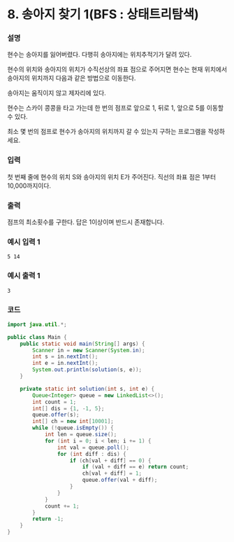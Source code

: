 # 8. 송아지 찾기 1(BFS : 상태트리탐색)

### 설명
현수는 송아지를 잃어버렸다. 다행히 송아지에는 위치추적기가 달려 있다.

현수의 위치와 송아지의 위치가 수직선상의 좌표 점으로 주어지면 현수는 현재 위치에서 송아지의 위치까지 다음과 같은 방법으로 이동한다.

송아지는 움직이지 않고 제자리에 있다.

현수는 스카이 콩콩을 타고 가는데 한 번의 점프로 앞으로 1, 뒤로 1, 앞으로 5를 이동할 수 있다.

최소 몇 번의 점프로 현수가 송아지의 위치까지 갈 수 있는지 구하는 프로그램을 작성하세요.

### 입력
첫 번째 줄에 현수의 위치 S와 송아지의 위치 E가 주어진다. 직선의 좌표 점은 1부터 10,000까지이다.

### 출력
점프의 최소횟수를 구한다. 답은 1이상이며 반드시 존재합니다.

### 예시 입력 1
```
5 14
```
### 예시 출력 1
```
3
```

### 코드
```java
import java.util.*;

public class Main {
    public static void main(String[] args) {
        Scanner in = new Scanner(System.in);
        int s = in.nextInt();
        int e = in.nextInt();
        System.out.println(solution(s, e));
    }

    private static int solution(int s, int e) {
        Queue<Integer> queue = new LinkedList<>();
        int count = 1;
        int[] dis = {1, -1, 5};
        queue.offer(s);
        int[] ch = new int[10001];
        while (!queue.isEmpty()) {
            int len = queue.size();
            for (int i = 0; i < len; i += 1) {
                int val = queue.poll();
                for (int diff : dis) {
                    if (ch[val + diff] == 0) {
                        if (val + diff == e) return count;
                        ch[val + diff] = 1;
                        queue.offer(val + diff);
                    }
                }
            }
            count += 1;
        }
        return -1;
    }
}
```